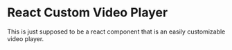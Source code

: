 # React Custom Video Player

This is just supposed to be a react component that is an easily customizable video player.